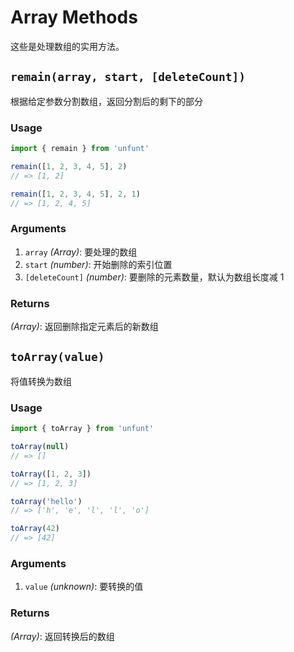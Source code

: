 # Array Methods

这些是处理数组的实用方法。

## `remain(array, start, [deleteCount])`

根据给定参数分割数组，返回分割后的剩下的部分

### Usage

```ts
import { remain } from 'unfunt'

remain([1, 2, 3, 4, 5], 2)
// => [1, 2]

remain([1, 2, 3, 4, 5], 2, 1)
// => [1, 2, 4, 5]
```

### Arguments

1. `array` *(Array)*: 要处理的数组
2. `start` *(number)*: 开始删除的索引位置
3. `[deleteCount]` *(number)*: 要删除的元素数量，默认为数组长度减 1

### Returns

*(Array)*: 返回删除指定元素后的新数组

## `toArray(value)`

将值转换为数组

### Usage

```ts
import { toArray } from 'unfunt'

toArray(null)
// => []

toArray([1, 2, 3])
// => [1, 2, 3]

toArray('hello')
// => ['h', 'e', 'l', 'l', 'o']

toArray(42)
// => [42]
```

### Arguments

1. `value` *(unknown)*: 要转换的值

### Returns

*(Array)*: 返回转换后的数组